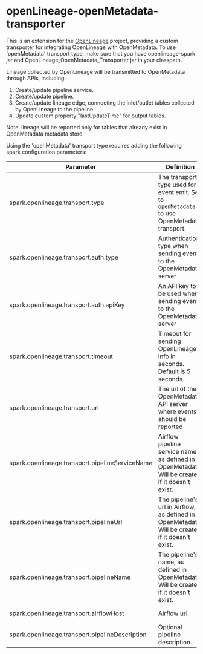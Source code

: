 # openLineage-openMetadata-transporter
This is an extension for the [OpenLineage](https://github.com/OpenLineage/OpenLineage) project, providing a custom transporter for integrating OpenLineage with OpenMetadata.
To use 'openMetadata' transport type, make sure that you have openlineage-spark jar and OpenLineage_OpenMetadata_Transporter jar in your classpath.


Lineage collected by OpenLineage will be transmitted to OpenMetadata through APIs, including:
1. Create/update pipeline service.
2. Create/update pipeline.
3. Create/update lineage edge, connecting the inlet/outlet tables collected by OpenLineage to the pipeline.
4. Update custom property "lastUpdateTime" for output tables.

Note: lineage will be reported only for tables that already exist in OpenMetadata metadata store.

Using the 'openMetadata' transport type requires adding the following spark configuration parameters:

| Parameter                                    | Definition                                                                                    | Example                                    |
----------------------------------------------|-----------------------------------------------------------------------------------------------|--------------------------------------------
| spark.openlineage.transport.type             | The transport type used for event emit. Set to `openMetadata` to use OpenMetadata transport.  | openMetadata                               |
| spark.openlineage.transport.auth.type      | Authentication type when sending events to the OpenMetadata server                            | api_key                                    |
| spark.openlineage.transport.auth.apiKey      | An API key to be used when sending events to the OpenMetadata server                          | abcdefghijk                                |
| spark.openlineage.transport.timeout          | Timeout for sending OpenLineage info in seconds. Default is 5 seconds.                        | 30                                         |
| spark.openlineage.transport.url              | The url of the OpenMetadata API server where events should be reported                        | http://my-openMetadata-staging             |
| spark.openlineage.transport.pipelineServiceName              | Airflow pipeline service name, as defined in OpenMetadata. Will be created if it doesn't exist. | my-airflow-staging |
| spark.openlineage.transport.pipelineUrl              | The pipeline's url in Airflow, as defined in OpenMetadata. Will be created if it doesn't exist. | http://my-airflow-staging/tree?dag_id=my-etl |
| spark.openlineage.transport.pipelineName              | The pipeline's name, as defined in OpenMetadata. Will be created if it doesn't exist.         | my-etl                                     |
| spark.openlineage.transport.airflowHost              | Airflow uri.                                                                                  | http://my-airflow-staging                  |
| spark.openlineage.transport.pipelineDescription      | Optional pipeline description. | This is my ETL                          |

